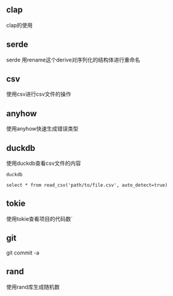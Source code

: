 ## clap

clap的使用

## serde

serde 用rename这个derive对序列化的结构体进行重命名

## csv

使用csv进行csv文件的操作

## anyhow

使用anyhow快速生成错误类型

## duckdb

使用duckdb查看csv文件的内容

~~~ shell
duckdb

select * from read_csv('path/to/file.csv', auto_detect=true)
~~~

## tokie

使用tokie查看项目的代码数`

## git

git commit -a

## rand

使用rand库生成随机数
